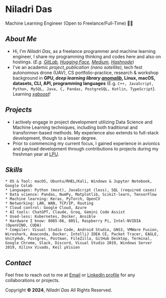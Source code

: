 **Niladri Das**
================

Machine Learning Engineer (Open to Freelance/Full-Time) 🗽🗼

***About Me***
------------

- Hi, I'm _Niladri Das_, as a freelance programmer and machine learning engineer, I share my programming thinking and codes here and also on hostings. (_E.g. [GitLab](https://gitlab.com/niladridas), [Hugging Face](https://huggingface.co/officialniladridas/), [Medium](https://medium.com/@niladrridas), [Hashnode](https://hashnode.com/@niladridas)_)
- I've an academic _project_publication (nano satellite)_, tech fest autonomous drone (UAV), CS portfolio-practice, research & workshop background in **GPU, _deep learning library [anomalib](https://github.com/openvinotoolkit/anomalib)_, Linux, macOS, datasets, CLI, API, programming languages** (E.g. `C++, JavaScript, Python, MySQL, Java, C, Pandas, PostgreSQL, Kotlin, TypeScript`). Learning _[xgboost](https://xgboost.readthedocs.io/en/latest/)!_

***Projects***
------------

- I actively engage in project development utilizing Data Science and Machine Learning techniques, including both traditional and transformer-based methods. My experience also extends to full-stack development, though to a lesser degree.
- Prior to commencing my current focus, I gained experience in avionics and payload development through contributions to projects during my freshman year at [LPU](https://www.lpu.in/).

***Skills***
------------

```
* OS & Tool: macOS, Ubuntu/RHEL/Kali, Windows & Jupyter Notebook, Google Colab
* Languages: Python (most), JavaScript (less), SQL (required cases)
* Data science: Pandas, NumPy, Matplotlib, Scikit-learn, TensorFlow
* Machine learning: Keras, PyTorch, OpenCV
* Networking: LAN, WAN, TCP/IP, Routing
* Cloud control: Google Cloud, Azure
* AI tools: ChatGPT, Claude, Groq, Gemini Code Assist
* Used-less: Kubernetes, Docker, Ansible
* Hardware I know: 8085-86, 8051, Raspberry Pi, Intel-NVIDIA (OpenVINO, CUDA)
* Compiler: Visual Studio Code, Android Studio, GNS3, VMWare Fusion, Wireshark, Anaconda, Docker, IntelliJ IDEA CE, Packet Tracer, EAGLE, UnityHub, Postgres, Postman, FileZilla, GitHub Desktop, Terminal, Google Chrome, Slack, Discord, Visual Studio 2019, Windows Server 2019, Xilinx Vivado, Keil µVision
```

***Contact***
------------

Feel free to reach out to me at [Email](mailto:ndas1262000@gmail.com) or [LinkedIn profile](https://www.linkedin.com/in/niladrridas) for any collaborations or projects.

Copyright **© 2024**, _Niladri Das_ All Rights Reserved.
